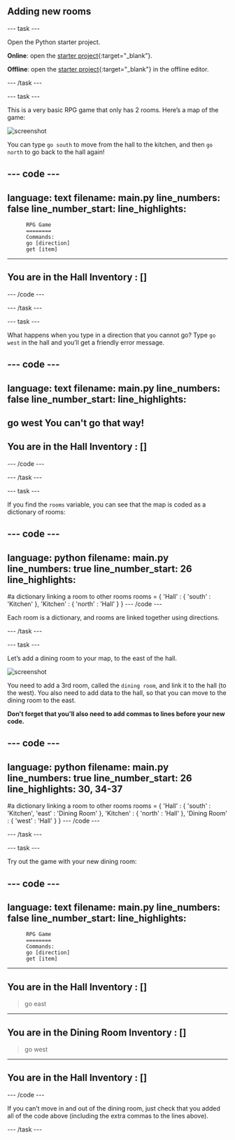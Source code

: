 ## Adding new rooms

--- task ---

Open the Python starter project.

**Online**: open the [starter project](https://editor.raspberrypi.org/en/projects/rpg-starter){:target="_blank"}.

**Offline**: open the [starter project](https://rpf.io/p/en/rpg-go){:target="_blank"} in the offline editor.

--- /task ---

--- task ---

This is a very basic RPG game that only has 2 rooms. Here’s a map of the game:

![screenshot](images/rpg-map1.png)

You can type `go south` to move from the hall to the kitchen, and then `go north` to go back to the hall again!

--- code ---
---
language: text
filename: main.py
line_numbers: false
line_number_start: 
line_highlights: 
---
          RPG Game
          ========
          Commands:
          go [direction]
          get [item]
          
---------------------------
You are in the Hall
Inventory : []
---------------------------
>
--- /code ---

--- /task ---

--- task ---

What happens when you type in a direction that you cannot go? Type `go west` in the hall and you’ll get a friendly error message.

--- code ---
---
language: text
filename: main.py
line_numbers: false
line_number_start: 
line_highlights: 
---
go west
You can't go that way!
---------------------------
You are in the Hall
Inventory : []
---------------------------
>
--- /code ---

--- /task ---

--- task ---

If you find the `rooms` variable, you can see that the map is coded as a dictionary of rooms:

--- code ---
---
language: python
filename: main.py
line_numbers: true
line_number_start: 26
line_highlights: 
---
#a dictionary linking a room to other rooms
rooms = {
    'Hall' : {
        'south' : 'Kitchen'
    },
    'Kitchen' : {
        'north' : 'Hall'
    }
}
--- /code ---

Each room is a dictionary, and rooms are linked together using directions.  

--- /task ---

--- task ---

Let’s add a dining room to your map, to the east of the hall.

![screenshot](images/rpg-dining.png)

You need to add a 3rd room, called the `dining room`, and link it to the hall (to the west). You also need to add data to the hall, so that you can move to the dining room to the east.

**Don't forget that you'll also need to add commas to lines before your new code.**

--- code ---
---
language: python
filename: main.py
line_numbers: true
line_number_start: 26
line_highlights: 30, 34-37
---
#a dictionary linking a room to other rooms
rooms = {
    'Hall' : {
        'south' : 'Kitchen',
        'east' : 'Dining Room'
    },
    'Kitchen' : {
        'north' : 'Hall'
    },
    'Dining Room' : {
        'west' : 'Hall'
    }
}
--- /code ---

--- /task ---

--- task ---

Try out the game with your new dining room:

--- code ---
---
language: text
filename: main.py
line_numbers: false
line_number_start: 
line_highlights: 
---

          RPG Game
          ========
          Commands:
          go [direction]
          get [item]
          
---------------------------
You are in the Hall
Inventory : []
---------------------------
>go east
---------------------------
You are in the Dining Room
Inventory : []
---------------------------
>go west
---------------------------
You are in the Hall
Inventory : []
---------------------------
>
--- /code ---

If you can’t move in and out of the dining room, just check that you added all of the code above (including the extra commas to the lines above).

--- /task ---
